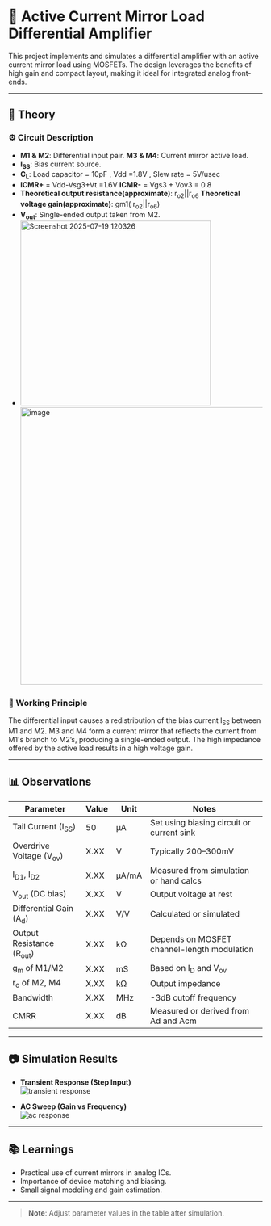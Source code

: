 # 🔧 Active Current Mirror Load Differential Amplifier

This project implements and simulates a differential amplifier with an active current mirror load using MOSFETs. The design leverages the benefits of high gain and compact layout, making it ideal for integrated analog front-ends.

---

## 📖 Theory

### ⚙️ Circuit Description

- **M1 & M2**: Differential input pair.
  **M3 & M4**: Current mirror active load.
- **I<sub>SS</sub>**: Bias current source.
- **C<sub>L</sub>**: Load capacitor = 10pF ,  Vdd =1.8V , Slew rate = 5V/usec
- **ICMR+** = Vdd-Vsg3+Vt =1.6V     **ICMR-** = Vgs3 + Vov3 = 0.8
- **Theoretical output resistance(approximate)**:   r<sub>o2</sub>||r<sub>o6</sub>
  **Theoretical voltage gain(approximate)**:  gm1( r<sub>o2</sub>||r<sub>o6</sub>)
- **V<sub>out</sub>**: Single-ended output taken from M2.
- <img width="377" height="366" alt="Screenshot 2025-07-19 120326" src="https://github.com/user-attachments/assets/aa75aa84-f59a-49be-9f1c-bd393a60ebd4" /> <img width="543" height="550" alt="image" src="https://github.com/user-attachments/assets/09e17a3f-dbf8-41cb-81f0-1af978005a10" />


### 🧪 Working Principle

The differential input causes a redistribution of the bias current I<sub>SS</sub> between M1 and M2. M3 and M4 form a current mirror that reflects the current from M1's branch to M2’s, producing a single-ended output. The high impedance offered by the active load results in a high voltage gain.

---

## 📊 Observations

| Parameter                        | Value    | Unit   | Notes                                      |
|----------------------------------|----------|--------|--------------------------------------------|
| Tail Current (I<sub>SS</sub>)    |  50      | µA  | Set using biasing circuit or current sink  |
| Overdrive Voltage (V<sub>ov</sub>) | X.XX   | V      | Typically 200–300mV                        |
| I<sub>D1</sub>, I<sub>D2</sub>   | X.XX     | µA/mA  | Measured from simulation or hand calcs     |
| V<sub>out</sub> (DC bias)        | X.XX     | V      | Output voltage at rest                     |
| Differential Gain (A<sub>d</sub>)| X.XX     | V/V    | Calculated or simulated                    |
| Output Resistance (R<sub>out</sub>) | X.XX  | kΩ     | Depends on MOSFET channel-length modulation |
| g<sub>m</sub> of M1/M2           | X.XX     | mS     | Based on I<sub>D</sub> and V<sub>ov</sub>  |
| r<sub>o</sub> of M2, M4          | X.XX     | kΩ     | Output impedance                           |
| Bandwidth                        | X.XX     | MHz    | -3dB cutoff frequency                      |
| CMRR                             | X.XX     | dB     | Measured or derived from Ad and Acm        |

---

## 📷 Simulation Results
- **Transient Response (Step Input)**  
  ![transient response](./images/transient.png)

- **AC Sweep (Gain vs Frequency)**  
  ![ac response](./images/ac_sweep.png)

---

## 📚 Learnings

- Practical use of current mirrors in analog ICs.
- Importance of device matching and biasing.
- Small signal modeling and gain estimation.

---

> **Note**: Adjust parameter values in the table after simulation.
